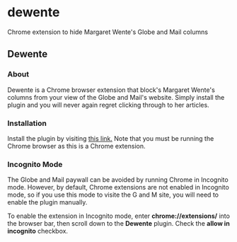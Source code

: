 # dewente
Chrome extension to hide Margaret Wente's Globe and Mail columns

<h2>Dewente</h2>

<h3>About</h3>
<p>
Dewente is a Chrome browser extension that block's Margaret Wente's columns from your view of the Globe and Mail's website. Simply install the plugin and you will never again regret clicking through to her articles.
</p>

<h3>Installation</h3>
<p>
Install the plugin by visiting <a href='https://chrome.google.com/extensions/detail/inpfoelkegplmfeepmnibpnfchpnfkpp?hl=en'>this link.</a>  Note that you must be running the Chrome browser as this is a Chrome extension.
</p>

<h3>Incognito Mode</h3>
<p>
The Globe and Mail paywall can be avoided by running Chrome in Incognito mode.  However, by default, Chrome extensions are not enabled in Incognito mode, so if you use this mode to visite the G and M site, you will need to enable the plugin manually.
</p>
<p>
To enable the extension in Incognito mode, enter <b>chrome://extensions/</b> into the browser bar, then scroll down to the <b>Dewente</b> plugin.  Check the <b>allow in incognito</b> checkbox.
</p>
